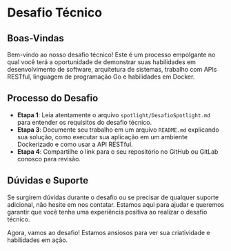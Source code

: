 # Desafio Técnico

## Boas-Vindas

Bem-vindo ao nosso desafio técnico! Este é um processo empolgante no qual você terá a oportunidade de demonstrar suas habilidades em desenvolvimento de software, arquitetura de sistemas, trabalho com APIs RESTful, linguagem de programação Go e habilidades em Docker.

## Processo do Desafio

- **Etapa 1**: Leia atentamente o arquivo `spotlight/DesafioSpotlight.md` para entender os requisitos do desafio técnico.
- **Etapa 3**: Documente seu trabalho em um arquivo `README.md` explicando sua solução, como executar sua aplicação em um ambiente Dockerizado e como usar a API RESTful.
- **Etapa 4**: Compartilhe o link para o seu repositório no GitHub ou GitLab conosco para revisão.

## Dúvidas e Suporte

Se surgirem dúvidas durante o desafio ou se precisar de qualquer suporte adicional, não hesite em nos contatar. Estamos aqui para ajudar e queremos garantir que você tenha uma experiência positiva ao realizar o desafio técnico.

Agora, vamos ao desafio! Estamos ansiosos para ver sua criatividade e habilidades em ação.
